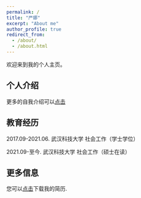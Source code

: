 ```yaml
---
permalink: /
title: "严娜"
excerpt: "About me"
author_profile: true
redirect_from: 
  - /about/
  - /about.html
---
```


欢迎来到我的个人主页。

## 个人介绍
更多的自我介绍可以[点击](https://mp.weixin.qq.com/s/2YadPK-teM1H5DJZt8Nz8g)

## 教育经历
2017.09-2021.06. 武汉科技大学 社会工作（学士学位）

2021.09-至今.       武汉科技大学 社会工作（硕士在读）


## 更多信息
您可以[点击](/files/resume.pdf)下载我的简历.
